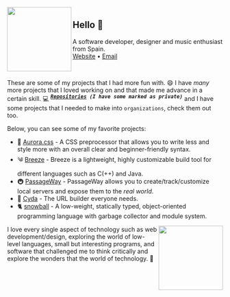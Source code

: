 
<img align="left" width="150" src="./img/hand2.png">

## Hello 👋


<p>
    A software developer, designer and music enthusiast from Spain.
    <br/>
    <a href="https://www-lac.vercel.app">Website</a> •
    <a href="mailto:mauro.balades@tutanota.com">Email</a>
</p>

<br/> <!-- FOR GITHUB PROFILE -->

These are some of my projects that I had more fun with. 😄 I have *many* more projects that I loved working on and that made me advance in a certain skill. 💻 <sup><kbd>***[Repositories](https://github.com/mauro-balades?tab=repositories&q=&type=source&language=&sort=) (I have some marked as private)***</kbd></sup> and I have some projects that I needed to make into `organizations`, check them out too. 

Below, you can see some of my favorite projects:

* 🤯 [Aurora.css](https://github.com/mauro-balades/aurora.css) - A CSS preprocessor that allows you to write less and style more with an overall clear and beginner-friendly syntax.
* ༄  [Breeze](https://github.com/mauro-balades/breeze) -  Breeze is a lightweight, highly customizable build tool for different languages such as C(++) and Java.
* 🚇 [PassageWay](https://github.com/passageway-proxy) -  PassageWay allows you to create/track/customize local servers and expose them to the *real world*.
* 🔗 [Cyda](https://github.com/cyda-hub) - The URL builder everyone needs.
* 🐈 [snowball](https://github.com/snowball-lang/snowball) - A low-weight, statically typed, object-oriented programming language with garbage collector and module system.

<img align="right" width="150" src="./img/hand1.png">

I love every single aspect of technology such as web development/design, exploring the world of low-level languages, small but interesting programs, and software that challenged me to think critically and explore the wonders that the world of technology. 🚀
